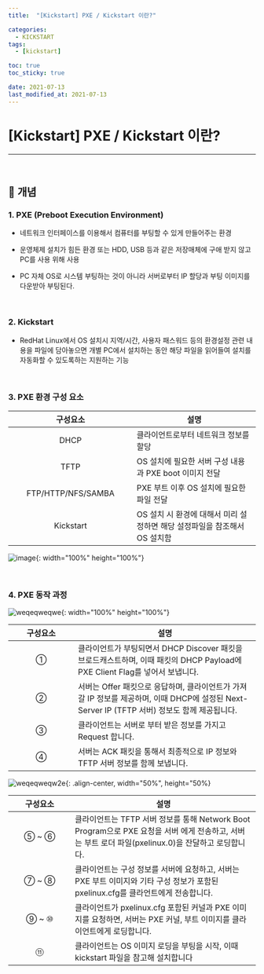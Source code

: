 ```yaml
---
title:  "[Kickstart] PXE / Kickstart 이란?" 

categories:
  - KICKSTART
tags:
  - [kickstart]

toc: true
toc_sticky: true

date: 2021-07-13
last_modified_at: 2021-07-13
---
```

# [Kickstart] PXE / Kickstart 이란?
---

<style>
table {
    font-size: 12pt;
}
table th:first-of-type {
    width: 5%;
}
table th:nth-of-type(2) {
    width: 15%;
}
table th:nth-of-type(3) {
    width: 50%;
}
table th:nth-of-type(4) {
    width: 30%;
}
</style>

<br>


## 🔔 개념

### 1. PXE (Preboot Execution Environment)

- 네트워크 인터페이스를 이용해서 컴퓨터를 부팅할 수 있게 만들어주는 환경

- 운영체제 설치가 힘든 환경 또는 HDD, USB 등과 같은 저장매체에 구애 받지 않고 PC를 사용 위해 사용

- PC 자체 OS로 시스템 부팅하는 것이 아니라 서버로부터 IP 할당과 부팅 이미지를 다운받아 부팅된다.

<br>

### 2. Kickstart

- RedHat Linux에서 OS 설치시 지역/시간, 사용자 패스워드 등의 환경설정 관련 내용을 파일에 담아놓으면 개별 PC에서 설치하는 동안 해당 파일을 읽어들여 설치를 자동화할 수 있도록하는 지원하는 기능

<br>

### 3. PXE 환경 구성 요소

|구성요소|설명|
|:---:|---|
|DHCP|클라이언트로부터 네트워크 정보를 할당|
|TFTP|OS 설치에 필요한 서버 구성 내용과 PXE boot 이미지 전달|
|FTP/HTTP/NFS/SAMBA|PXE 부트 이후 OS 설치에 필요한 파일 전달|
|Kickstart|OS 설치 시 환경에 대해서 미리 설정하면 해당 설정파일을 참조해서 OS 설치함|

![image](https://user-images.githubusercontent.com/42735894/222965530-a590edb8-b77e-41a2-a23e-03fb859da87d.png){: width="100%" height="100%"}

<br>

### 4. PXE 동작 과정

![weqeqweqwe](https://user-images.githubusercontent.com/42735894/222965686-97f01cad-7fcd-4bee-b434-02d30090c280.PNG){: width="100%" height="100%"}

|구성요소|설명|
|:---:|---|
|①|클라이언트가 부팅되면서 DHCP Discover 패킷을 브로드캐스트하며, 이때 패킷의 DHCP Payload에 PXE Client Flag를 넣어서 보냅니다.|
|②|서버는 Offer 패킷으로 응답하며, 클라이언트가 가져갈 IP 정보를 제공하며, 이때 DHCP에 설정된 Next-Server IP (TFTP 서버) 정보도 함께 제공됩니다.|
|③|클라이언트는 서버로 부터 받은 정보를 가지고 Request 합니다.|
|④|서버는 ACK 패킷을 통해서 최종적으로 IP 정보와 TFTP 서버 정보를 함께 보냅니다.|

![weqeqweqw2e](https://user-images.githubusercontent.com/42735894/222965690-25f21905-e050-4e0b-9ea5-7dc127b5d709.PNG){: .align-center, width="50%", height="50%}

|구성요소|설명|
|:---:|---|
|⑤ ~ ⑥|클라이언트는 TFTP 서버 정보를 통해 Network Boot Program으로 PXE 요청을 서버 에게 전송하고, 서버는 부트 로더 파일(pxelinux.0)을  잔달하고 로딩합니다.|
|⑦ ~ ⑧|클라이언트는 구성 정보를 서버에 요청하고, 서버는 PXE 부트 이미지와 기타 구성 정보가 포함된 pxelinux.cfg를 클라언트에게 전송합니다.|
|⑨ ~ ⑩|클라이언트가 pxelinux.cfg 포함된 커널과 PXE 이미지를 요청하면, 서버는 PXE 커널, 부트 이미지를 클라이언트에게  로딩합니다.|
|⑪|클라이언트는 OS 이미지 로딩을 부팅을 시작, 이때 kickstart 파일을 참고해 설치합니다|

<br>